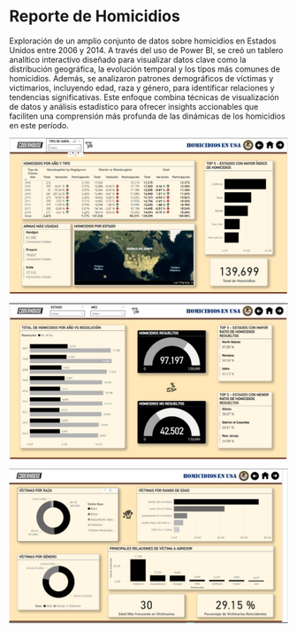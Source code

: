 # Reporte de Homicidios
Exploración de un amplio conjunto de datos sobre homicidios en Estados Unidos entre 2006 y 2014. A través del uso de Power BI, se creó un tablero analítico interactivo diseñado para visualizar datos clave como la distribución geográfica, la evolución temporal y los tipos más comunes de homicidios. Además, se analizaron patrones demográficos de víctimas y victimarios, incluyendo edad, raza y género, para identificar relaciones y tendencias significativas. Este enfoque combina técnicas de visualización de datos y análisis estadístico para ofrecer insights accionables que faciliten una comprensión más profunda de las dinámicas de los homicidios en este período.

![alt text](image.png)

![alt text](image-1.png)

![alt text](image-2.png)